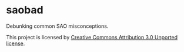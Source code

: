 # saobad
Debunking common SAO misconceptions.

This project is licensed by [Creative Commons Attribution 3.0 Unported license](https://creativecommons.org/licenses/by/3.0/).
